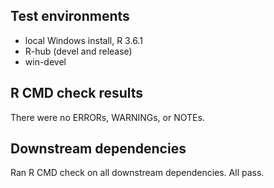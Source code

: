 ## Test environments

* local Windows install, R 3.6.1
* R-hub (devel and release)
* win-devel

## R CMD check results

There were no ERRORs, WARNINGs, or NOTEs.

## Downstream dependencies

Ran R CMD check on all downstream dependencies. All pass.
